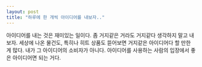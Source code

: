 ```yaml
---
layout: post
title: "하루에 한 개씩 아이디어를 내보자.."
---
```


아이디어를 내는 것은 재미있는 일이다. 좀 거지같은 거라도 거지같다 생각하지 말고 내보자. 세상에 나온 물건도, 특히나 히트 상품도 뜯어보면 거지같은 아이디어다 할 만한 게 많다. 내가 그 아이디어의 소비자가 아니다. 아이디어를 사용하는 사람의 입장에서 좋은 아이디어면 되는 거다.


